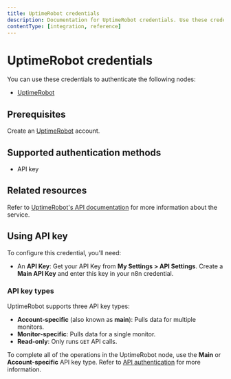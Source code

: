 ```yaml
---
title: UptimeRobot credentials
description: Documentation for UptimeRobot credentials. Use these credentials to authenticate UptimeRobot in n8n, a workflow automation platform.
contentType: [integration, reference]
---
```


# UptimeRobot credentials

You can use these credentials to authenticate the following nodes:

- [UptimeRobot](/integrations/builtin/app-nodes/n8n-nodes-base.uptimerobot.md)

## Prerequisites

Create an [UptimeRobot](https://uptimerobot.com/) account.

## Supported authentication methods

- API key

## Related resources

Refer to [UptimeRobot's API documentation](https://uptimerobot.com/api/) for more information about the service.

## Using API key

To configure this credential, you'll need:

- An **API Key**: Get your API Key from **My Settings > API Settings**. Create a **Main API Key** and enter this key in your n8n credential.

### API key types

UptimeRobot supports three API key types:

- **Account-specific** (also known as **main**): Pulls data for multiple monitors.
- **Monitor-specific**: Pulls data for a single monitor.
- **Read-only**: Only runs `GET` API calls.

To complete all of the operations in the UptimeRobot node, use the **Main** or **Account-specific** API key type. Refer to [API authentication](https://uptimerobot.com/api/#auth) for more information.
